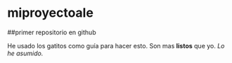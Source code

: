 # miproyectoale

##primer repositorio en github

He usado los gatitos como guía para hacer esto. Son mas **listos** que yo.
_Lo he asumido._
